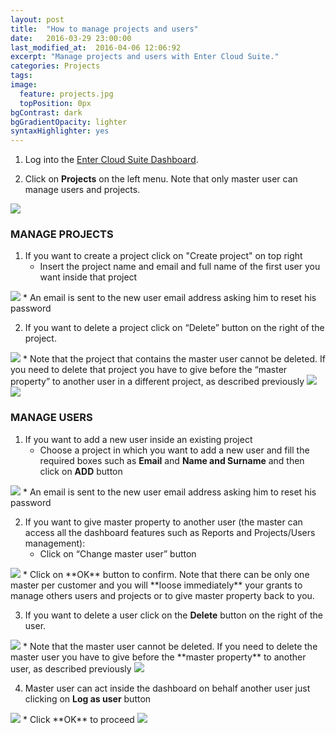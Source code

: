 ```yaml
---
layout: post
title:  "How to manage projects and users"
date:   2016-03-29 23:00:00
last_modified_at:  2016-04-06 12:06:92
excerpt: "Manage projects and users with Enter Cloud Suite."
categories: Projects
tags:
image:
  feature: projects.jpg
  topPosition: 0px
bgContrast: dark
bgGradientOpacity: lighter
syntaxHighlighter: yes
---
```

1. Log into the <a href="https://dashboard.entercloudsuite.com" target="_blank">Enter Cloud Suite Dashboard</a>.

2. Click on **Projects** on the left menu. Note that only master user can manage users and projects.
<img class="responsive-guide-img" src="{{ site.baseurl_posts_img }}ecs-projects-and-users-01.png">

### MANAGE PROJECTS

1. If you want to create a project click on "Create project" on top right
    * Insert the project name and email and full name of the first user you want inside that project
<img class="responsive-guide-img" src="{{ site.baseurl_posts_img }}ecs-projects-and-users-02.png">
    * An email is sent to the new user email address asking him to reset his password
    
2. If you want to delete a project click on “Delete” button on the right of the project. 
<img class="responsive-guide-img" src="{{ site.baseurl_posts_img }}ecs-projects-and-users-05.png">
    * Note that the project that contains the master user cannot be deleted. If you need to delete that project you have to give before the “master property” to another user in a different project, as described previously
<img class="responsive-guide-img" src="{{ site.baseurl_posts_img }}ecs-projects-and-users-06.png">
<img class="responsive-guide-img" src="{{ site.baseurl_posts_img }}ecs-projects-and-users-07.png">

### MANAGE USERS

1. If you want to add a new user inside an existing project 
    * Choose a project in which you want to add a new user and fill the required boxes such as **Email** and **Name and Surname** and then click on **ADD** button
<img class="responsive-guide-img" src="{{ site.baseurl_posts_img }}ecs-projects-and-users-03.png">
    * An email is sent to the new user email address asking him to reset his password

2. If you want to give master property to another user (the master can access all the dashboard features such as Reports and Projects/Users management):
    * Click on “Change master user” button
<img class="responsive-guide-img" src="{{ site.baseurl_posts_img }}ecs-projects-and-users-04.png">
    * Click on **OK** button to confirm. Note that there can be only one master per customer and you will **loose immediately** your grants to manage others users and projects or to give master property back to you.

3. If you want to delete a user click on the **Delete** button on the right of the user. 
<img class="responsive-guide-img" src="{{ site.baseurl_posts_img }}ecs-projects-and-users-08.png">
    * Note that the master user cannot be deleted. If you need to delete the master user you have to give before the **master property** to another user, as described previously
<img class="responsive-guide-img" src="{{ site.baseurl_posts_img }}ecs-projects-and-users-04.png">

4. Master user can act inside the dashboard on behalf another user just clicking on **Log as user** button
<img class="responsive-guide-img" src="{{ site.baseurl_posts_img }}ecs-projects-and-users-09.png">
    * Click **OK** to proceed
<img class="responsive-guide-img" src="{{ site.baseurl_posts_img }}ecs-projects-and-users-10.png">

